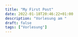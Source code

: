 ```yaml
---
title: "My First Post"
date: 2022-01-18T20:46:22+01:00
description: "Vorlesung am "
draft: false
tags: ["Vorlesung"]
---
```

